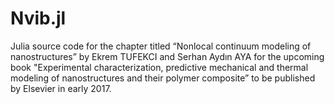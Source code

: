 # Nvib.jl
Julia source code for the chapter titled “Nonlocal continuum modeling of nanostructures” by Ekrem TUFEKCI and Serhan Aydın AYA for the upcoming book "Experimental characterization, predictive mechanical and thermal modeling of nanostructures and their polymer composite”  to be published by Elsevier in early 2017.



